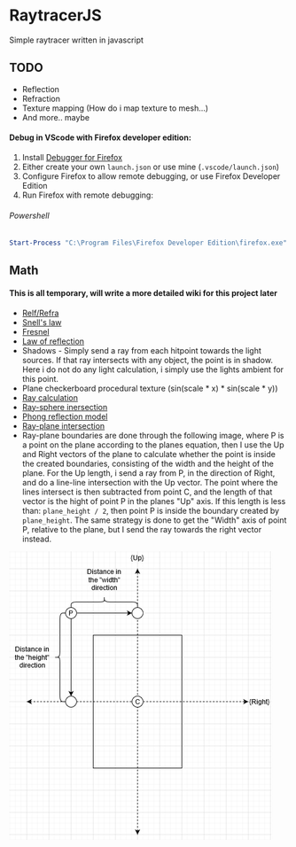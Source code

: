 # RaytracerJS
Simple raytracer written in javascript

## TODO
- Reflection
- Refraction
- Texture mapping (How do i map texture to mesh...)
- And more.. maybe
#### Debug in VScode with Firefox developer edition: 
1. Install [Debugger for Firefox](https://marketplace.visualstudio.com/items?itemName=firefox-devtools.vscode-firefox-debug)
2. Either create your own `launch.json` or use mine (`.vscode/launch.json`)
3. Configure Firefox to allow remote debugging, or use Firefox Developer Edition
4. Run Firefox with remote debugging:
###### Powershell
```powershell
Start-Process "C:\Program Files\Firefox Developer Edition\firefox.exe" -ArgumentList "-start-debugger-server"
```

## Math
#### This is all temporary, will write a more detailed wiki for this project later
* [Relf/Refra](https://www.scratchapixel.com/lessons/3d-basic-rendering/introduction-to-ray-tracing/adding-reflection-and-refraction)
* [Snell's law](https://en.wikipedia.org/wiki/Snell%27s_law#Vector_form)
* [Fresnel](https://en.wikipedia.org/wiki/Fresnel_equations)
* [Law of reflection](https://en.wikipedia.org/wiki/Specular_reflection)
* Shadows - Simply send a ray from each hitpoint towards the light sources. If that ray intersects with any object, the point is in shadow. Here i do not do any light calculation, i simply use the lights ambient for this point. 
* Plane checkerboard procedural texture (sin(scale * x) * sin(scale * y))
* [Ray calculation](https://en.wikipedia.org/wiki/Ray_tracing_(graphics)#Calculate_rays_for_rectangular_viewport)
* [Ray-sphere inersection](https://en.wikipedia.org/wiki/Ray_tracing_(graphics)#Example)
* [Phong reflection model](https://en.wikipedia.org/wiki/Phong_reflection_model)
* [Ray-plane intersection](https://www.scratchapixel.com/lessons/3d-basic-rendering/minimal-ray-tracer-rendering-simple-shapes/ray-plane-and-ray-disk-intersection)
* Ray-plane boundaries are done through the following image, where P is a point on the plane according to the planes equation, then I use the Up and Right vectors of the plane to calculate whether the point is inside the created boundaries, consisting of the width and the height of the plane. For the Up length, i send a ray from P, in the direction of Right, and do a line-line intersection with the Up vector. The point where the lines intersect is then subtracted from point C, and the length of that vector is the hight of point P in the planes "Up" axis. If this length is less than: `plane_height / 2`, then point P is inside the boundary created by `plane_height`. The same strategy is done to get the "Width" axis of point P, relative to the plane, but I send the ray towards the right vector instead.    

![Image describing ray-plane boundaries](Plane_boundaries.png)
